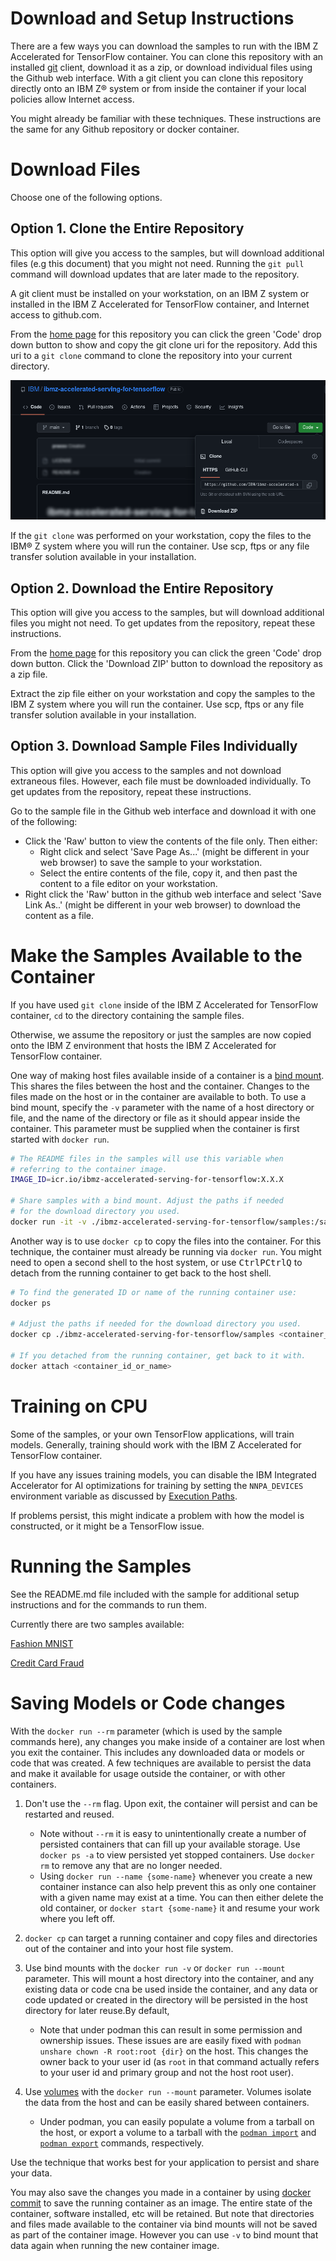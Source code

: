 <!-- markdownlint-disable MD033 -->

# Download and Setup Instructions

There are a few ways you can download the samples to run with the IBM Z
Accelerated for TensorFlow container. You can clone this repository with an
installed [git](https://git-scm.com) client, download it as a zip, or download
individual files using the Github web interface. With a git client you can clone
this repository directly onto an IBM Z&reg; system or from inside the container
if your local policies allow Internet access.

You might already be familiar with these techniques. These instructions are the
same for any Github repository or docker container.

# Download Files

Choose one of the following options.

## Option 1. Clone the Entire Repository

This option will give you access to the samples, but will download additional
files (e.g this document) that you might not need. Running the `git pull`
command will download updates that are later made to the repository.

A git client must be installed on your workstation, on an IBM Z system or
installed in the IBM Z Accelerated for TensorFlow container, and Internet access
to github.com.

From the [home page] for this repository you can click the green 'Code' drop
down button to show and copy the git clone uri for the repository. Add this uri
to a `git clone` command to clone the repository into your current directory.

![Github repository green code drop down button](github-green-code-button-dropdown.png)

If the `git clone` was performed on your workstation, copy the files to the
IBM&reg; Z system where you will run the container. Use scp, ftps or any file
transfer solution available in your installation.

## Option 2. Download the Entire Repository

This option will give you access to the samples, but will download additional
files you might not need. To get updates from the repository, repeat these
instructions.

From the [home page] for this repository you can click the green 'Code' drop
down button. Click the 'Download ZIP' button to download the repository as a zip
file.

Extract the zip file either on your workstation and copy the samples to the IBM
Z system where you will run the container. Use scp, ftps or any file transfer
solution available in your installation.

## Option 3. Download Sample Files Individually

This option will give you access to the samples and not download extraneous
files. However, each file must be downloaded individually. To get updates from
the repository, repeat these instructions.

Go to the sample file in the Github web interface and download it with one of
the following:

- Click the 'Raw' button to view the contents of the file only. Then either:
  - Right click and select 'Save Page As...' (might be different in your web
    browser) to save the sample to your workstation.
  - Select the entire contents of the file, copy it, and then past the content
    to a file editor on your workstation.
- Right click the 'Raw' button in the github web interface and select 'Save Link
  As..' (might be different in your web browser) to download the content as a
  file.

# Make the Samples Available to the Container

If you have used `git clone` inside of the IBM Z Accelerated for TensorFlow
container, `cd` to the directory containing the sample files.

Otherwise, we assume the repository or just the samples are now copied onto the
IBM Z environment that hosts the IBM Z Accelerated for TensorFlow container.

One way of making host files available inside of a container is a
[bind mount](https://docs.docker.com/storage/bind-mounts/). This shares the
files between the host and the container. Changes to the files made on the host
or in the container are available to both. To use a bind mount, specify the `-v`
parameter with the name of a host directory or file, and the name of the
directory or file as it should appear inside the container. This parameter must
be supplied when the container is first started with `docker run`.

```bash
# The README files in the samples will use this variable when
# referring to the container image.
IMAGE_ID=icr.io/ibmz-accelerated-serving-for-tensorflow:X.X.X

# Share samples with a bind mount. Adjust the paths if needed
# for the download directory you used.
docker run -it -v ./ibmz-accelerated-serving-for-tensorflow/samples:/samples:z $IMAGE_ID /bin/bash
```

Another way is to use `docker cp` to copy the files into the container. For this
technique, the container must already be running via `docker run`. You might
need to open a second shell to the host system, or use
<kbd>Ctrl</kbd><kbd>P</kbd><kbd>Ctrl</kbd><kbd>Q</kbd> to detach from the
running container to get back to the host shell.

```bash
# To find the generated ID or name of the running container use:
docker ps

# Adjust the paths if needed for the download directory you used.
docker cp ./ibmz-accelerated-serving-for-tensorflow/samples <container_id_or_name>:/samples

# If you detached from the running container, get back to it with.
docker attach <container_id_or_name>
```

# Training on CPU

Some of the samples, or your own TensorFlow applications, will train models.
Generally, training should work with the IBM Z Accelerated for TensorFlow
container.

If you have any issues training models, you can disable the IBM Integrated
Accelerator for AI optimizations for training by setting the `NNPA_DEVICES`
environment variable as discussed by
[Execution Paths](../README.md#execution-paths).

If problems persist, this might indicate a problem with how the model is
constructed, or it might be a TensorFlow issue.

# Running the Samples

See the README.md file included with the sample for additional setup
instructions and for the commands to run them.

Currently there are two samples available:

[Fashion MNIST](fashion-mnist)

[Credit Card Fraud](credit-card-fraud)

# Saving Models or Code changes

With the `docker run --rm` parameter (which is used by the sample commands
here), any changes you make inside of a container are lost when you exit the
container. This includes any downloaded data or models or code that was created.
A few techniques are available to persist the data and make it available for
usage outside the container, or with other containers.

1. Don't use the `--rm` flag. Upon exit, the container will persist and can be
   restarted and reused.

   - Note without `--rm` it is easy to unintentionally create a number of
     persisted containers that can fill up your available storage. Use
     `docker ps -a` to view persisted yet stopped containers. Use `docker rm` to
     remove any that are no longer needed.
   - Using `docker run --name {some-name}` whenever you create a new container
     instance can also help prevent this as only one container with a given name
     may exist at a time. You can then either delete the old container, or
     `docker start {some-name}` it and resume your work where you left off.

2. `docker cp` can target a running container and copy files and directories out
   of the container and into your host file system.
3. Use bind mounts with the `docker run -v` or `docker run --mount` parameter.
   This will mount a host directory into the container, and any existing data or
   code cna be used inside the container, and any data or code updated or
   created in the directory will be persisted in the host directory for later
   reuse.By default,

   - Note that under podman this can result in some permission and ownership
     issues. These issues are are easily fixed with
     `podman unshare chown -R root:root {dir}` on the host. This changes the
     owner back to your user id (as `root` in that command actually refers to
     your user id and primary group and not the host root user).

4. Use [volumes](https://docs.docker.com/storage/volumes/) with the
   `docker run --mount` parameter. Volumes isolate the data from the host and
   can be easily shared between containers.

   - Under podman, you can easily populate a volume from a tarball on the host,
     or export a volume to a tarball with the
     [`podman import`](https://docs.podman.io/en/latest/markdown/podman-volume-import.1.html)
     and
     [`podman export`](https://docs.podman.io/en/latest/markdown/podman-volume-export.1.html)
     commands, respectively.

Use the technique that works best for your application to persist and share your
data.

You may also save the changes you made in a container by using
[docker commit](https://docs.docker.com/engine/reference/commandline/commit/) to
save the running container as an image. The entire state of the container,
software installed, etc will be retained. But note that directories and files
made available to the container via bind mounts will not be saved as part of the
container image. However you can use `-v` to bind mount that data again when
running the new container image.

<!--
Data that Tensorflow downloads into the container will be stored under the
`.cache` directory in the home directory of the current user
(`/home/ibm-user/.cache`). Persisting this data with a bind mount or volume
will allow you to reuse that data and avoid downloading it again.
-->

<!-- reference links -->

[home page]: https://github.com/IBM/ibmz-accelerated-serving-for-tensorflow
